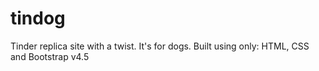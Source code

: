 # tindog
Tinder replica site with a twist. It's for dogs.
Built using only: HTML, CSS and Bootstrap v4.5
